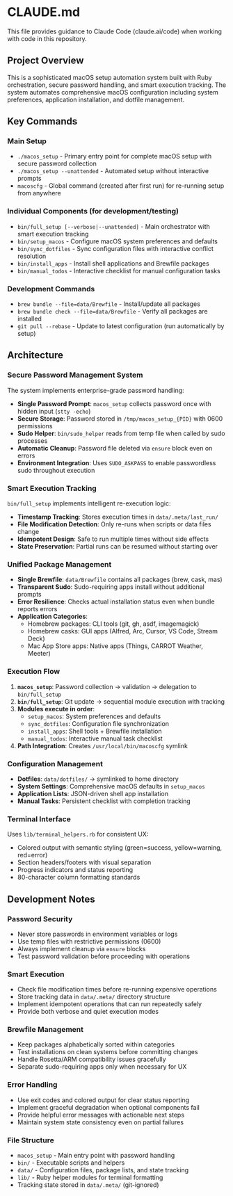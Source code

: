 # CLAUDE.md

This file provides guidance to Claude Code (claude.ai/code) when working with code in this repository.

## Project Overview

This is a sophisticated macOS setup automation system built with Ruby orchestration, secure password handling, and smart execution tracking. The system automates comprehensive macOS configuration including system preferences, application installation, and dotfile management.

## Key Commands

### Main Setup
- `./macos_setup` - Primary entry point for complete macOS setup with secure password collection
- `./macos_setup --unattended` - Automated setup without interactive prompts
- `macoscfg` - Global command (created after first run) for re-running setup from anywhere

### Individual Components (for development/testing)
- `bin/full_setup [--verbose|--unattended]` - Main orchestrator with smart execution tracking
- `bin/setup_macos` - Configure macOS system preferences and defaults
- `bin/sync_dotfiles` - Sync configuration files with interactive conflict resolution
- `bin/install_apps` - Install shell applications and Brewfile packages
- `bin/manual_todos` - Interactive checklist for manual configuration tasks

### Development Commands
- `brew bundle --file=data/Brewfile` - Install/update all packages
- `brew bundle check --file=data/Brewfile` - Verify all packages are installed
- `git pull --rebase` - Update to latest configuration (run automatically by setup)

## Architecture

### Secure Password Management System
The system implements enterprise-grade password handling:
- **Single Password Prompt**: `macos_setup` collects password once with hidden input (`stty -echo`)
- **Secure Storage**: Password stored in `/tmp/macos_setup_{PID}` with 0600 permissions
- **Sudo Helper**: `bin/sudo_helper` reads from temp file when called by sudo processes
- **Automatic Cleanup**: Password file deleted via `ensure` block even on errors
- **Environment Integration**: Uses `SUDO_ASKPASS` to enable passwordless sudo throughout execution

### Smart Execution Tracking
`bin/full_setup` implements intelligent re-execution logic:
- **Timestamp Tracking**: Stores execution times in `data/.meta/last_run/`
- **File Modification Detection**: Only re-runs when scripts or data files change
- **Idempotent Design**: Safe to run multiple times without side effects
- **State Preservation**: Partial runs can be resumed without starting over

### Unified Package Management
- **Single Brewfile**: `data/Brewfile` contains all packages (brew, cask, mas)
- **Transparent Sudo**: Sudo-requiring apps install without additional prompts
- **Error Resilience**: Checks actual installation status even when bundle reports errors
- **Application Categories**:
  - Homebrew packages: CLI tools (git, gh, asdf, imagemagick)
  - Homebrew casks: GUI apps (Alfred, Arc, Cursor, VS Code, Stream Deck)
  - Mac App Store apps: Native apps (Things, CARROT Weather, Meeter)

### Execution Flow
1. **`macos_setup`**: Password collection → validation → delegation to `bin/full_setup`
2. **`bin/full_setup`**: Git update → sequential module execution with tracking
3. **Modules execute in order**:
   - `setup_macos`: System preferences and defaults
   - `sync_dotfiles`: Configuration file synchronization  
   - `install_apps`: Shell tools + Brewfile installation
   - `manual_todos`: Interactive manual task checklist
4. **Path Integration**: Creates `/usr/local/bin/macoscfg` symlink

### Configuration Management
- **Dotfiles**: `data/dotfiles/` → symlinked to home directory
- **System Settings**: Comprehensive macOS defaults in `setup_macos`
- **Application Lists**: JSON-driven shell app installation
- **Manual Tasks**: Persistent checklist with completion tracking

### Terminal Interface
Uses `lib/terminal_helpers.rb` for consistent UX:
- Colored output with semantic styling (green=success, yellow=warning, red=error)
- Section headers/footers with visual separation
- Progress indicators and status reporting
- 80-character column formatting standards

## Development Notes

### Password Security
- Never store passwords in environment variables or logs
- Use temp files with restrictive permissions (0600)
- Always implement cleanup via `ensure` blocks
- Test password validation before proceeding with operations

### Smart Execution
- Check file modification times before re-running expensive operations
- Store tracking data in `data/.meta/` directory structure
- Implement idempotent operations that can run repeatedly safely
- Provide both verbose and quiet execution modes

### Brewfile Management
- Keep packages alphabetically sorted within categories
- Test installations on clean systems before committing changes
- Handle Rosetta/ARM compatibility issues gracefully
- Separate sudo-requiring apps only when necessary for UX

### Error Handling
- Use exit codes and colored output for clear status reporting
- Implement graceful degradation when optional components fail
- Provide helpful error messages with actionable next steps
- Maintain system state consistency even on partial failures

### File Structure
- `macos_setup` - Main entry point with password handling
- `bin/` - Executable scripts and helpers
- `data/` - Configuration files, package lists, and state tracking
- `lib/` - Ruby helper modules for terminal formatting
- Tracking state stored in `data/.meta/` (git-ignored)